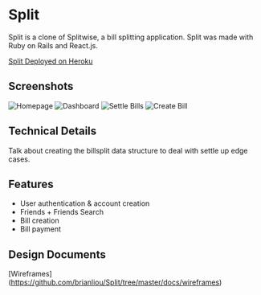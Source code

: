 # Split

Split is a clone of Splitwise, a bill splitting application. Split was made with Ruby on Rails and React.js.

[Split Deployed on Heroku](https://brian-split-app.herokuapp.com/)

## Screenshots

![Homepage](https://github.com/brianliou/Split/blob/master/docs/Screenshots/Homepage.png)
![Dashboard](https://github.com/brianliou/Split/blob/master/docs/Screenshots/Dashboard.png)
![Settle Bills](https://github.com/brianliou/Split/blob/master/docs/Screenshots/Settle.png)
![Create Bill](https://github.com/brianliou/Split/blob/master/docs/Screenshots/Bill.png)


## Technical Details

Talk about creating the billsplit data structure to deal with settle up edge cases.

## Features
* User authentication & account creation
* Friends + Friends Search
* Bill creation
* Bill payment

## Design Documents
[Wireframes] (https://github.com/brianliou/Split/tree/master/docs/wireframes)

